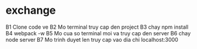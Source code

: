 # exchange
B1 Clone code ve B2 Mo terminal truy cap den project
B3 chay npm install
B4 webpack -w 
B5 Mo cua so terminal moi va truy cap den server
B6 chay node server
B7 Mo trinh duyet len truy cap vao dia chi localhost:3000
